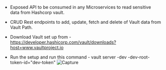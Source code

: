 * Exposed API to be consumed in any Microservices to read sensitive data from Hashcorp vault.

* CRUD Rest endpoints to add, update, fetch and delete of Vault data from Vault Path.

* Download Vault set up from - https://developer.hashicorp.com/vault/downloads?host=www.vaultproject.io

* Run the setup and run this command -  vault server -dev -dev-root-token-id="dev-token"
![Capture](https://user-images.githubusercontent.com/8009104/214830386-3f2c7faf-579b-4883-90d4-9248f4339ac2.JPG)
